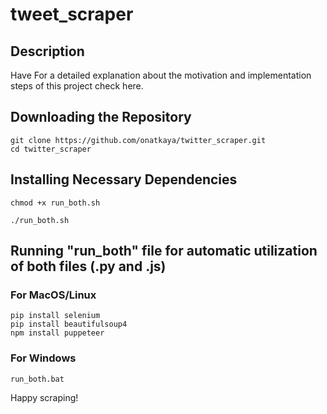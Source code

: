 # tweet_scraper
## Description
Have 
For a detailed explanation about the motivation and implementation steps of this project check here.

## Downloading the Repository

```
git clone https://github.com/onatkaya/twitter_scraper.git
cd twitter_scraper
```

## Installing Necessary Dependencies

```
chmod +x run_both.sh

./run_both.sh
```

## Running "run_both" file for automatic utilization of both files (.py and .js)
### For MacOS/Linux
```
pip install selenium
pip install beautifulsoup4
npm install puppeteer
```
### For Windows
```
run_both.bat
```

Happy scraping!
